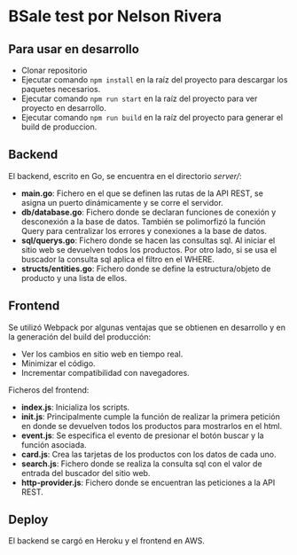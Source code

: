 # BSale test por Nelson Rivera

## **Para usar en desarrollo**
- Clonar repositorio
- Ejecutar comando ```npm install``` en la raíz del proyecto para descargar los paquetes necesarios.
- Ejecutar comando ```npm run start``` en la raíz del proyecto para ver proyecto en desarrollo.
- Ejecutar comando ```npm run build``` en la raíz del proyecto para generar el build de produccion.


## **Backend**

El backend, escrito en Go, se encuentra en el directorio *server/*:

- **main.go**: Fichero en el que se definen las rutas de la API REST, se asigna un puerto dinámicamente y se corre el servidor.
- **db/database.go**: Fichero donde se declaran funciones de conexión y desconexión a la base de datos. También se polimorfizó la función Query para centralizar los errores y conexiones a la base de datos.
- **sql/querys.go**: Fichero donde se hacen las consultas sql. Al iniciar el sitio web se devuelven todos los productos. Por otro lado, si se usa el buscador la consulta sql aplica el filtro en el WHERE.
- **structs/entities.go**: Fichero donde se define la estructura/objeto de producto y una lista de ellos.



## **Frontend**

Se utilizó Webpack por algunas ventajas que se obtienen en desarrollo y en la generación del build del producción:

- Ver los cambios en sitio web en tiempo real.
- Minimizar el código.
- Incrementar compatibilidad con navegadores.

Ficheros del frontend:

- **index.js**: Inicializa los scripts.
- **init.js**: Principalmente cumple la función de realizar la primera petición en donde se devuelven todos los productos para mostrarlos en el html.
- **event.js**: Se especifica el evento de presionar el botón buscar y la función asociada.
- **card.js**: Crea las tarjetas de los productos con los datos de cada uno.
- **search.js**: Fichero donde se realiza la consulta sql con el valor de entrada del buscador del sitio web.
- **http-provider.js**: Fichero donde se encuentran las peticiones a la API REST.

## **Deploy**
El backend se cargó en Heroku y el frontend en AWS.
